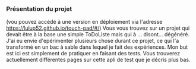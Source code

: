 ### Présentation du projet  

(vou pouvez accédé à une version en déploiement via l'adresse https://lulup52.github.io/touch-pad/#/)
Vous vous trouvez sur un projet qui devait être à la base une simple ToDoListe mais qui à ... disont... dégénéré. J'ai eu envie d'epérimenter plusieurs chose durant ce projet, ce qui l'a transformé en un bac à sable dans lequel je fait des expériences. Mon but est ici est simplement de pratiquer en faisant des tests. Vous trouverez actuellement différentes pages sur cette apli de test que je décris plus bas. 


